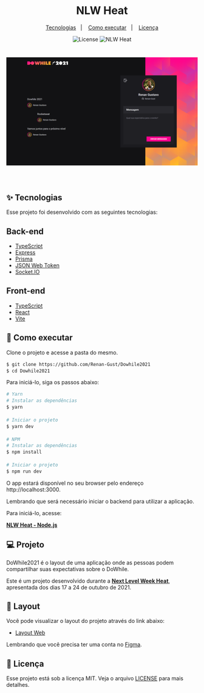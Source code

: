 <h1 align="center">NLW Heat</h1>

<p align="center">
  <a href="#-tecnologias">Tecnologias</a>&nbsp;&nbsp;&nbsp;|&nbsp;&nbsp;&nbsp;
  <a href="#-como-executar">Como executar</a>&nbsp;&nbsp;&nbsp;|&nbsp;&nbsp;&nbsp;
  <a href="#-licença">Licença</a>
</p>

<p align="center">
  <img alt="License" src="https://img.shields.io/static/v1?label=license&message=MIT&color=8257E5&labelColor=000000">
  <img src="https://img.shields.io/static/v1?label=NLW&message=Heat&color=8257E5&labelColor=000000" alt="NLW Heat" />
</p>

<h1 align="center">
    <img alt="dowhile2021" src="./frontend/src/assets/dowhile2021.png" />
</h1>

<br>

## ✨ Tecnologias

Esse projeto foi desenvolvido com as seguintes tecnologias:

## Back-end
- [TypeScript](https://www.typescriptlang.org/)
- [Express](https://expressjs.com/pt-br/)
- [Prisma](https://www.prisma.io/)
- [JSON Web Token](https://jwt.io/)
- [Socket.IO](https://socket.io/)

## Front-end
- [TypeScript](https://www.typescriptlang.org/)
- [React](https://reactjs.org)
- [Vite](https://vitejs.dev/)

## 🚀 Como executar

Clone o projeto e acesse a pasta do mesmo.

```bash
$ git clone https://github.com/Renan-Gust/Dowhile2021
$ cd Dowhile2021
```

Para iniciá-lo, siga os passos abaixo:
```bash
# Yarn
# Instalar as dependências
$ yarn

# Iniciar o projeto
$ yarn dev

# NPM
# Instalar as dependências
$ npm install

# Iniciar o projeto
$ npm run dev
```
O app estará disponível no seu browser pelo endereço http://localhost:3000.

Lembrando que será necessário iniciar o backend para utilizar a aplicação.

Para iniciá-lo, acesse:

**[NLW Heat - Node.js](https://github.com/rocketseat-education/nlw-heat-node)**

## 💻 Projeto

DoWhile2021 é o layout de uma aplicação onde as pessoas podem compartilhar suas expectativas sobre o DoWhile.

Este é um projeto desenvolvido durante a **[Next Level Week Heat](https://nextlevelweek.com/)**, apresentada dos dias 17 a 24 de outubro de 2021.

## 🔖 Layout

Você pode visualizar o layout do projeto através do link abaixo:

- [Layout Web](https://www.figma.com/community/file/1031699316177416916) 

Lembrando que você precisa ter uma conta no [Figma](http://figma.com/).

## 📄 Licença

Esse projeto está sob a licença MIT. Veja o arquivo [LICENSE](LICENSE) para mais detalhes.
